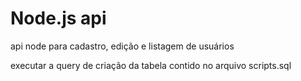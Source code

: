 # Node.js api

api node para cadastro, edição e listagem de usuários

executar a query de criação da tabela contido no arquivo scripts.sql
